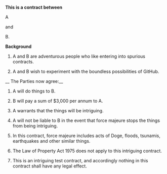 __This is a contract between__

A 

and 

B.

__Background__

1. A and B are adventurous people who like entering into spurious contracts.

1. A and B wish to experiment with the boundless possibilities of GitHub.

__ The Parties now agree:__

1. A will do things to B.

2. B will pay a sum of $3,000 per annum to A.

3. A warrants that the things will be intriguing.

4. A will not be liable to B in the event that force majeure stops the things from being intriguing.

5. In this contract, force majeure includes acts of Doge, floods, tsunamis, earthquakes and other similar things.

6. The Law of Property Act 1975 does not apply to this intriguing contract.

7. This is an intriguing test contract, and accordingly nothing in this contract shall have any legal effect.
